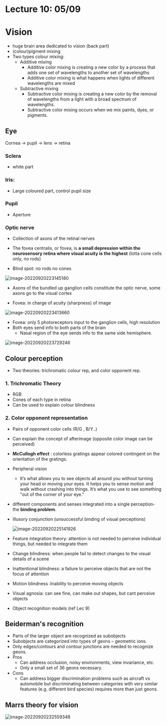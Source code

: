 # Lecture 10: 05/09

# Vision

- huge brain area dedicated to vision (back part)
- (colour)pigment mixing
- Two types colour mixing:
  - Additive mixing
    -  Additive color mixing is creating a new color by a process that adds one set of wavelengths to another set of wavelengths
    - Additive color mixing is what happens when lights of different wavelengths are mixed
  - Subtractive mixing
    - Subtractive color mixing is creating a new color by the removal of wavelengths from a light with a broad spectrum of wavelengths.
    - Subtractive color mixing occurs when we mix paints, dyes, or pigments.

## Eye

Cornea -> pupil -> lens -> retina

### Sclera

-  white part

### Iris:

- Large coloured part, control pupil size

### Pupil

- Aperture

### Optic nerve

- Collection of axons of the retinal nerves

- The fovea centralis, or fovea, is **a small depression within the neurosensory retina where visual acuity is the highest** (lotta cone cells only, no rods)
- Blind spot: no rods no cones

![image-20220920223145180](images/image-20220920223145180.png)

- Axons of the bundled up ganglion cells constitute the optic nerve, some axons go to the visual cortex



- Fovea: in charge of acuity (sharpness) of image

![image-20220920223413660](images/image-20220920223413660.png)

- Fovea: only 5 photoreceptors input to the ganglion cells, high resolution
- Both eyes send info to both parts of the brain
  - Nasal region of the eye sends info to the same side hemisphere.

![image-20220920223729246](images/image-20220920223729246.png)

## Colour perception

- Two theories: trichromatic colour rep, and color opponent rep.

### 1. Trichromatic Theory

- RGB
- Cones of each type in retina
- Can be used to explain colour blindness

### 2. Color opponent representation

- Pairs of opponent color cells (R/G , B/Y..)

- Can explain the concept of afterimage (opposite color image can be perceived)

  

- **McCullogh effect** : colorless gratings appear colored contingent on the orientation of the gratings.
- Peripheral vision

  - It’s what allows you to see objects all around you without turning your head or moving your eyes. It helps you to sense motion and walk without crashing into things. It’s what you use to see something "out of the corner of your eye."
- different components and senses integrated into a single perception- the **binding problem**.
- Illusory conjunction (unsuccessful  binding of visual perceptions)

  ![image-20220920225141926](images/image-20220920225141926.png)
- Feature integration theory: attention is not needed to perceive individual things, but needed to integrate them
- Change blindness: when people fail to detect changes to the visual details of a scene
- Inattentional blindness: a failure to perceive objects that are not the focus of attention 
- Motion blindness :Inability to perceive moving objects
- Visual agnosia: can see fine, can make out shapes, but cant perceive objects



- Object recognition models (ref Lec 9)

## Beiderman's recognition

- Parts of the larger object are recognized as subobjects
- Subobjects are categorized into types of geons – geometric ions.
- Only edges/contours and contour junctions are needed to recognize geons.
- Pros
  - Can address occlusion, noisy environments, view invariance, etc.
  - Only a small set of 36 geons necessary.
- Cons
  - Can address bigger discrimination problems such as aircraft vs automobile but discriminating between categories with very similar features (e.g. different bird species) requires more than just geons. 



## Marrs theory for vision

![image-20220920232559348](images/image-20220920232559348.png)

